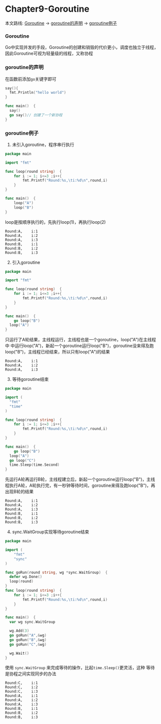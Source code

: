 # Chapter9-Goroutine
本文路线: [Goroutine](#Goroutine) -> [goroutine的声明](#goroutine的声明) -> [goroutine例子](#goroutine例子)

### Goroutine
Go中实现并发的手段，Goroutine的创建和销毁的代价更小，调度也独立于线程，因此Goroutine可视为轻量级的线程，又称协程

### goroutine的声明
在函数前添加`go`关键字即可
```Go
say(){
  fmt.Println("hello world")
}

func main()  {
  say()
  go say()// 创建了一个新协程
}
```
### goroutine例子
1. 未引入goroutine，程序串行执行

```Go
package main

import "fmt"

func loop(round string)  {
	for i := 1; i<=3 ;i++{
		fmt.Printf("Round:%s,\ti:%d\n",round,i)
	}
}

func main()  {
	loop("A")
	loop("B")
}
```

loop是按顺序执行的，先执行loop(1)，再执行loop(2)

```shell
Round:A,	i:1
Round:A,	i:2
Round:A,	i:3
Round:B,	i:1
Round:B,	i:2
Round:B,	i:3
```

2. 引入goroutine

```Go
package main

import "fmt"

func loop(round string)  {
	for i := 1; i<=3 ;i++{
		fmt.Printf("Round:%s,\ti:%d\n",round,i)
	}
}

func main()  {
	go loop("B")
  loop("A")
}
```
只运行了A轮结果，主线程运行，主线程也是一个goroutine，loop("A")在主线程中
中运行loop("A")，新起一个goroutine运行loop("B")，goroutine没来得及跑loop("B")，主线程已经结束，所以只有loop("A")的结果
```shell
Round:A,	i:1
Round:A,	i:2
Round:A,	i:3
```

3. 等待goroutine结束
```Go
package main

import (
  "fmt"
  "time"
)

func loop(round string)  {
	for i := 1; i<=3 ;i++{
		fmt.Printf("Round:%s,\ti:%d\n",round,i)
	}
}

func main()  {
	go loop("B")
  loop("A")
  go loop("C")
  time.Sleep(time.Second)
}
```
先运行A轮再运行B轮，主线程建立后，新起一个goroutine运行loop("B")，主线程执行A轮，A轮执行完，有一秒钟等待时间，goroutine来得及跑loop("B")，再出现B轮的结果
```shell
Round:A,	i:1
Round:A,	i:2
Round:A,	i:3
Round:B,	i:1
Round:B,	i:2
Round:B,	i:3
```

4. sync.WaitGroup实现等待goroutine结束
```Go
package main

import (
    "fmt"
    "sync"
)

func goRun(round string, wg *sync.WaitGroup)  {
  defer wg.Done()
  loop(round)
}
func loop(round string)  {
	for i := 1; i<=3 ;i++{
		fmt.Printf("Round:%s,\ti:%d\n",round,i)
	}
}

func main()  {
  var wg sync.WaitGroup

  wg.Add(3)
  go goRun("A",&wg)
  go goRun("B",&wg)
  go goRun("C",&wg)

  wg.Wait()
}
```

使用 `sync.WaitGroup` 来完成等待的操作，比起`time.Sleep()`更灵活，这种 等待是协程之间实现同步的办法

```shell
Round:C,	i:1
Round:C,	i:2
Round:C,	i:3
Round:A,	i:1
Round:A,	i:2
Round:A,	i:3
Round:B,	i:1
Round:B,	i:2
Round:B,	i:3
```
